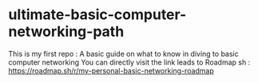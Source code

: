 # ultimate-basic-computer-networking-path
This is my first repo : A basic guide on what to know in diving to basic computer networking
You can directly visit the link leads to Roadmap sh : https://roadmap.sh/r/my-personal-basic-networking-roadmap
